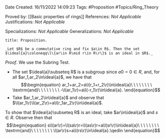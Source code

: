 <div class="topSpace"></div>

Date Created: 16/11/2022 14:09:23
Tags: #Proposition #Topics/Ring_Theory

Proved by: [[Basic properties of rings]]
References: _Not Applicable_
Justifications: _Not Applicable_

Specializations: _Not Applicable_
Generalizations: _Not Applicable_

``` ad-Proposition
title: Proposition.

_Let $R$ be a commutative ring and fix $a\in R$. Then the set $\ideal{a}\coloneqq\l\{ar\in R\mid r\in R\r\}$ is an ideal in $R$._

```

_Proof_. We use the Subring Test.
* The set $\ideal{a}\subseteq R$ is a subgroup since $a0=0\in R$, and, for all $ar_1,ar_2\in\ideal{a}$, we have that
$$\begin{equation}
    ar_1+ar_2=a\l(r_1+r_2\r)\in\ideal{a}\ \ \ \ \ \ \ \ \textrm{and}\ \ \ \ \ \ \ \ -\l(ar_1\r)=a\l(-r_1\r)\in\ideal{a}.
\end{equation}$$
* Take $ar_1,ar_2\in\ideal{a}$ and observe that $\l(ar_1\r)\l(ar_2\r)=a\l(r_1ar_2\r)\in\ideal{a}$.

To show that $\ideal{a}\subseteq R$ is an ideal, take $ar\in\ideal{a}$ and $s\in R$. Observe then that
$$\begin{equation}
    s\l(ar\r)=\l(sa\r)r=\l(as\r)r=a\l(sr\r)\in\ideal{a}\ \ \ \ \ \ \ \ \textrm{and}\ \ \ \ \ \ \ \ \l(ar\r)s=a\l(rs\r)\in\ideal{a}.\qedin
\end{equation}$$
